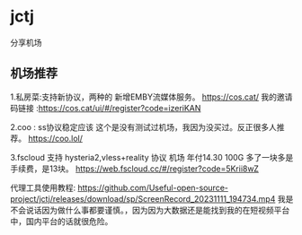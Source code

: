 # jctj
分享机场
## 机场推荐
1.私房菜:支持新协议，两种的
新增EMBY流媒体服务。
https://cos.cat/
我的邀请码链接  :https://cos.cat/ui/#/register?code=izeriKAN

2.coo : ss协议稳定应该 这个是没有测试过机场，我因为没买过。反正很多人推荐。
https://coo.lol/

3.fscloud 支持 hysteria2,vless+reality 协议 机场 年付14.30 100G  多了一块多是手续费，是13块。
https://web.fscloud.cc/#/register?code=5Krii8wZ


代理工具使用教程:
https://github.com/Useful-open-source-project/jctj/releases/download/sp/ScreenRecord_20231111_194734.mp4
 我是不会说话因为做什么事都要谨慎。，因为因为大数据还是能找到我的在短视频平台中，国内平台的话就很危险。

